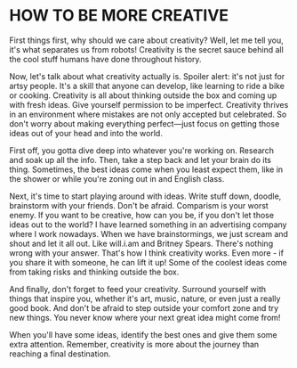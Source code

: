 # HOW TO BE MORE CREATIVE

First things first, why should we care about creativity? Well, let me tell you, it's what separates us from robots! Creativity is the secret sauce behind all the cool stuff humans have done throughout history.

Now, let's talk about what creativity actually is. Spoiler alert: it's not just for artsy people. It's a skill that anyone can develop, like learning to ride a bike or cooking. Creativity is all about thinking outside the box and coming up with fresh ideas. Give yourself permission to be imperfect. Creativity thrives in an environment where mistakes are not only accepted but celebrated. So don't worry about making everything perfect—just focus on getting those ideas out of your head and into the world.

First off, you gotta dive deep into whatever you're working on. Research and soak up all the info. Then, take a step back and let your brain do its thing. Sometimes, the best ideas come when you least expect them, like in the shower or while you're zoning out in and English class.

Next, it's time to start playing around with ideas. Write stuff down, doodle, brainstorm with your friends. Don't be afraid. Comparism is your worst enemy. If you want to be creative, how can you be, if you don't let those ideas out to the world? I have learned something in an advertising company where I work nowadays. When we have brainstormings, we just scream and shout and let it all out. Like will.i.am and Britney Spears. There's nothing wrong with your answer. That's how I think creativity works. Even more - if you share it with someone, he can lift it up! Some of the coolest ideas come from taking risks and thinking outside the box.

And finally, don't forget to feed your creativity. Surround yourself with things that inspire you, whether it's art, music, nature, or even just a really good book. And don't be afraid to step outside your comfort zone and try new things. You never know where your next great idea might come from!

When you'll have some ideas, identify the best ones and give them some extra attention. Remember, creativity is more about the journey than reaching a final destination.
